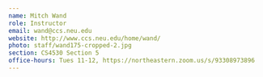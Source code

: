```yaml
---
name: Mitch Wand 
role: Instructor
email: wand@ccs.neu.edu
website: http://www.ccs.neu.edu/home/wand/
photo: staff/wand175-cropped-2.jpg
section: CS4530 Section 5
office-hours: Tues 11-12, https://northeastern.zoom.us/s/93308973896
---
```


